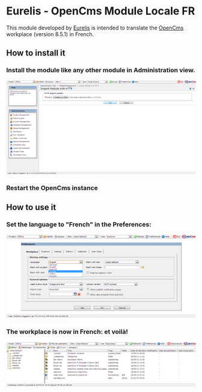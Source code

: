 Eurelis - OpenCms Module Locale FR
==================================

This module developed by [Eurelis][eurelis] is intended to translate the [OpenCms][opencms] workplace (version 8.5.1) in French.


How to install it
-----------------
### Install the module like any other module in Administration view.
![install-01]

### Restart the OpenCms instance


How to use it
-------------
### Set the language to "French" in the Preferences:
![usage-01]

### The workplace is now in French: et voil&#224;!
![usage-02]


[eurelis]: http://www.eurelis.com "Agitateur de Technologies"
[opencms]: http://www.opencms.org/ "OpenCms"

[install-01]: /etc/images/install-01.png "Installation"
[usage-01]: /etc/images/usage-01.png "Preferences"
[usage-02]: /etc/images/usage-02.png "Example os usage"


